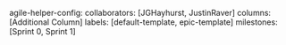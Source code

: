 agile-helper-config:
collaborators: [JGHayhurst, JustinRaver]
columns: [Additional Column]
labels: [default-template, epic-template]
milestones: [Sprint 0, Sprint 1]
